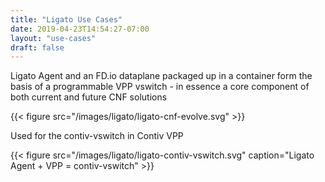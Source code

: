 ```yaml
---
title: "Ligato Use Cases"
date: 2019-04-23T14:54:27-07:00
layout: "use-cases"
draft: false
---
```


Ligato Agent and an FD.io dataplane packaged up in a container form the basis of a programmable VPP vswitch - in essence a core component of both current and future CNF solutions

{{< figure src="/images/ligato/ligato-cnf-evolve.svg" >}}

Used for the contiv-vswitch in Contiv VPP

{{< figure src="/images/ligato/ligato-contiv-vswitch.svg" caption="Ligato Agent + VPP = contiv-vswitch" >}}